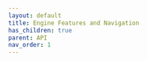 ```yaml
---
layout: default
title: Engine Features and Navigation
has_children: true
parent: API
nav_order: 1
---
```

